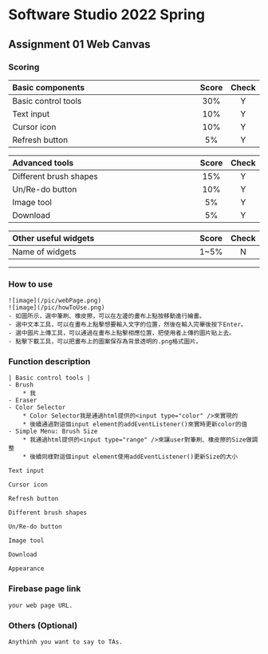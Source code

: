 # Software Studio 2022 Spring
## Assignment 01 Web Canvas


### Scoring

| **Basic components**                             | **Score** | **Check** |
| :----------------------------------------------- | :-------: | :-------: |
| Basic control tools                              | 30%       | Y         |
| Text input                                       | 10%       | Y         |
| Cursor icon                                      | 10%       | Y         |
| Refresh button                                   | 5%       | Y         |

| **Advanced tools**                               | **Score** | **Check** |
| :----------------------------------------------- | :-------: | :-------: |
| Different brush shapes                           | 15%       | Y         |
| Un/Re-do button                                  | 10%       | Y         |
| Image tool                                       | 5%        | Y         |
| Download                                         | 5%        | Y         |

| **Other useful widgets**                         | **Score** | **Check** |
| :----------------------------------------------- | :-------: | :-------: |
| Name of widgets                                  | 1~5%     | N         |


---

### How to use 

    ![image](/pic/webPage.png)
    ![image](/pic/howToUse.png)
    - 如圖所示，選中筆刷、橡皮擦，可以在左邊的畫布上點按移動進行繪畫。
    - 選中文本工具，可以在畫布上點擊想要輸入文字的位置，然後在輸入完畢後按下Enter。
    - 選中圖片上傳工具，可以通過在畫布上點擊相應位置，把使用者上傳的圖片貼上去。
    - 點擊下載工具，可以把畫布上的圖案保存為背景透明的.png格式圖片。

### Function description

    | Basic control tools |
    - Brush
        * 我
    - Eraser
    - Color Selector
        * Color Selector我是通過html提供的<input type="color" />來實現的
        * 後續通過對這個input element的addEventListener()來實時更新color的值
    - Simple Menu: Brush Size
        * 我通過html提供的<input type="range" />來讓user對筆刷、橡皮擦的Size做調整
        * 後續同樣對這個input element使用addEventListener()更新Size的大小

    Text input

    Cursor icon

    Refresh button

    Different brush shapes

    Un/Re-do button

    Image tool

    Download

    Appearance

### Firebase page link

    your web page URL.

### Others (Optional)

    Anythinh you want to say to TAs.

<style>
table th{
    width: 100%;
}
</style>
